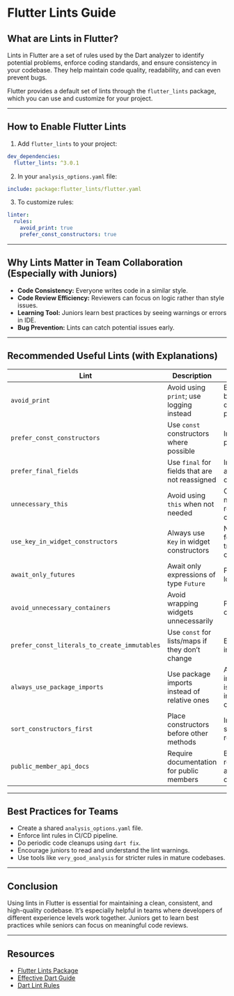 # Flutter Lints Guide

## What are Lints in Flutter?

Lints in Flutter are a set of rules used by the Dart analyzer to identify potential problems, enforce coding standards, and ensure consistency in your codebase. They help maintain code quality, readability, and can even prevent bugs.

Flutter provides a default set of lints through the `flutter_lints` package, which you can use and customize for your project.

---

## How to Enable Flutter Lints

1. Add `flutter_lints` to your project:

```yaml
dev_dependencies:
  flutter_lints: ^3.0.1
```

2. In your `analysis_options.yaml` file:

```yaml
include: package:flutter_lints/flutter.yaml
```

3. To customize rules:

```yaml
linter:
  rules:
    avoid_print: true
    prefer_const_constructors: true
```

---

## Why Lints Matter in Team Collaboration (Especially with Juniors)

* **Code Consistency:** Everyone writes code in a similar style.
* **Code Review Efficiency:** Reviewers can focus on logic rather than style issues.
* **Learning Tool:** Juniors learn best practices by seeing warnings or errors in IDE.
* **Bug Prevention:** Lints can catch potential issues early.

---

## Recommended Useful Lints (with Explanations)

| Lint                                         | Description                                     | Benefit                                    |
| -------------------------------------------- | ----------------------------------------------- | ------------------------------------------ |
| `avoid_print`                                | Avoid using `print`; use logging instead        | Encourages better debugging practices      |
| `prefer_const_constructors`                  | Use `const` constructors where possible         | Improves performance                       |
| `prefer_final_fields`                        | Use `final` for fields that are not reassigned  | Immutability and safer code                |
| `unnecessary_this`                           | Avoid using `this` when not needed              | Cleaner and more readable code             |
| `use_key_in_widget_constructors`             | Always use `Key` in widget constructors         | Necessary for widget tree optimizations    |
| `await_only_futures`                         | Await only expressions of type `Future`         | Prevents logic bugs                        |
| `avoid_unnecessary_containers`               | Avoid wrapping widgets unnecessarily            | Prevents UI overhead                       |
| `prefer_const_literals_to_create_immutables` | Use `const` for lists/maps if they don’t change | Enhances immutability                      |
| `always_use_package_imports`                 | Use package imports instead of relative ones    | Avoids import issues and improves clarity  |
| `sort_constructors_first`                    | Place constructors before other methods         | Improves file structure and readability    |
| `public_member_api_docs`                     | Require documentation for public members        | Better API readability and team onboarding |

---

## Best Practices for Teams

* Create a shared `analysis_options.yaml` file.
* Enforce lint rules in CI/CD pipeline.
* Do periodic code cleanups using `dart fix`.
* Encourage juniors to read and understand the lint warnings.
* Use tools like `very_good_analysis` for stricter rules in mature codebases.

---

## Conclusion

Using lints in Flutter is essential for maintaining a clean, consistent, and high-quality codebase. It’s especially helpful in teams where developers of different experience levels work together. Juniors get to learn best practices while seniors can focus on meaningful code reviews.

---

## Resources

* [Flutter Lints Package](https://pub.dev/packages/flutter_lints)
* [Effective Dart Guide](https://dart.dev/guides/language/effective-dart)
* [Dart Lint Rules](https://dart-lang.github.io/linter/lints/index.html)